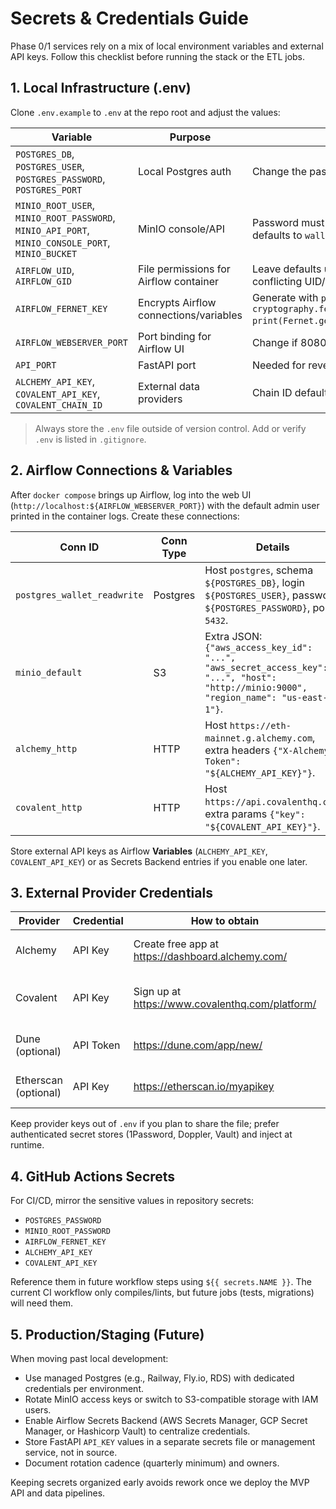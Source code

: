 # Secrets & Credentials Guide

Phase 0/1 services rely on a mix of local environment variables and external API keys. Follow this checklist before running the stack or the ETL jobs.

## 1. Local Infrastructure (.env)

Clone `.env.example` to `.env` at the repo root and adjust the values:

| Variable | Purpose | Notes |
| --- | --- | --- |
| `POSTGRES_DB`, `POSTGRES_USER`, `POSTGRES_PASSWORD`, `POSTGRES_PORT` | Local Postgres auth | Change the password from the default. |
| `MINIO_ROOT_USER`, `MINIO_ROOT_PASSWORD`, `MINIO_API_PORT`, `MINIO_CONSOLE_PORT`, `MINIO_BUCKET` | MinIO console/API | Password must be ≥ 8 chars. Bucket defaults to `wallet-raw`. |
| `AIRFLOW_UID`, `AIRFLOW_GID` | File permissions for Airflow container | Leave defaults unless on Linux with conflicting UID/GID. |
| `AIRFLOW_FERNET_KEY` | Encrypts Airflow connections/variables | Generate with `python -c "from cryptography.fernet import Fernet; print(Fernet.generate_key().decode())"`. |
| `AIRFLOW_WEBSERVER_PORT` | Port binding for Airflow UI | Change if 8080 is occupied. |
| `API_PORT` | FastAPI port | Needed for reverse proxies later. |
| `ALCHEMY_API_KEY`, `COVALENT_API_KEY`, `COVALENT_CHAIN_ID` | External data providers | Chain ID defaults to `eth-mainnet`. |

> Always store the `.env` file outside of version control. Add or verify `.env` is listed in `.gitignore`.

## 2. Airflow Connections & Variables

After `docker compose` brings up Airflow, log into the web UI (`http://localhost:${AIRFLOW_WEBSERVER_PORT}`) with the default admin user printed in the container logs. Create these connections:

| Conn ID | Conn Type | Details |
| --- | --- | --- |
| `postgres_wallet_readwrite` | Postgres | Host `postgres`, schema `${POSTGRES_DB}`, login `${POSTGRES_USER}`, password `${POSTGRES_PASSWORD}`, port `5432`. |
| `minio_default` | S3 | Extra JSON: `{"aws_access_key_id": "...", "aws_secret_access_key": "...", "host": "http://minio:9000", "region_name": "us-east-1"}`. |
| `alchemy_http` | HTTP | Host `https://eth-mainnet.g.alchemy.com`, extra headers `{"X-Alchemy-Token": "${ALCHEMY_API_KEY}"}`. |
| `covalent_http` | HTTP | Host `https://api.covalenthq.com`, extra params `{"key": "${COVALENT_API_KEY}"}`. |

Store external API keys as Airflow **Variables** (`ALCHEMY_API_KEY`, `COVALENT_API_KEY`) or as Secrets Backend entries if you enable one later.

## 3. External Provider Credentials

| Provider | Credential | How to obtain | Scope |
| --- | --- | --- | --- |
| Alchemy | API Key | Create free app at <https://dashboard.alchemy.com/> | ETH Mainnet JSON-RPC & data APIs. |
| Covalent | API Key | Sign up at <https://www.covalenthq.com/platform/> | Token balances, transactions, pricing. |
| Dune (optional) | API Token | <https://dune.com/app/new/> | Backup analytics source. |
| Etherscan (optional) | API Key | <https://etherscan.io/myapikey> | Fallback for transactions if needed. |

Keep provider keys out of `.env` if you plan to share the file; prefer authenticated secret stores (1Password, Doppler, Vault) and inject at runtime.

## 4. GitHub Actions Secrets

For CI/CD, mirror the sensitive values in repository secrets:

- `POSTGRES_PASSWORD`
- `MINIO_ROOT_PASSWORD`
- `AIRFLOW_FERNET_KEY`
- `ALCHEMY_API_KEY`
- `COVALENT_API_KEY`

Reference them in future workflow steps using `${{ secrets.NAME }}`. The current CI workflow only compiles/lints, but future jobs (tests, migrations) will need them.

## 5. Production/Staging (Future)

When moving past local development:

- Use managed Postgres (e.g., Railway, Fly.io, RDS) with dedicated credentials per environment.
- Rotate MinIO access keys or switch to S3-compatible storage with IAM users.
- Enable Airflow Secrets Backend (AWS Secrets Manager, GCP Secret Manager, or Hashicorp Vault) to centralize credentials.
- Store FastAPI `API_KEY` values in a separate secrets file or management service, not in source.
- Document rotation cadence (quarterly minimum) and owners.

Keeping secrets organized early avoids rework once we deploy the MVP API and data pipelines.
